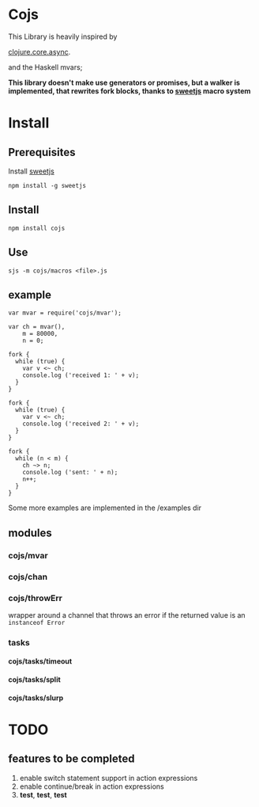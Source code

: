 # Cojs

This Library is heavily inspired by 

[clojure.core.async](http://clojure.com/blog/2013/06/28/clojure-core-async-channels.html).

and the Haskell mvars;

**This library doesn't make use generators or promises, but a walker is implemented, that
rewrites fork blocks, thanks to [sweetjs](http://sweetjs.org/) macro system**

# Install

## Prerequisites 

Install [sweetjs](http://sweetjs.org/) 

    npm install -g sweetjs

## Install

    npm install cojs

## Use

    sjs -m cojs/macros <file>.js

## example  

    var mvar = require('cojs/mvar');

    var ch = mvar(),
        m = 80000,
        n = 0;

    fork {
      while (true) {
        var v <~ ch;
        console.log ('received 1: ' + v);
      }
    }

    fork { 
      while (true) {
        var v <~ ch;
        console.log ('received 2: ' + v);
      }
    }

    fork {
      while (n < m) {
        ch ~> n;
        console.log ('sent: ' + n);
        n++;
      } 
    } 

Some more examples are implemented in the /examples dir

## modules

### cojs/mvar

### cojs/chan 

### cojs/throwErr
wrapper around a channel that throws an error if the returned value is an `instanceof Error`

### tasks

#### cojs/tasks/timeout

#### cojs/tasks/split

#### cojs/tasks/slurp

# TODO

## features to be completed

1. enable switch statement support in action expressions
1. enable continue/break in action expressions
1. **test**, **test**, **test**

